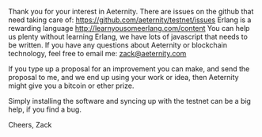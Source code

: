 Thank you for your interest in Aeternity.
There are issues on the github that need taking care of: https://github.com/aeternity/testnet/issues
Erlang is a rewarding language http://learnyousomeerlang.com/content
You can help us plenty without learning Erlang, we have lots of javascript that needs to be written.
If you have any questions about Aeternity or blockchain technology, feel free to email me: zack@aeternity.com

If you type up a proposal for an improvement you can make, and send the proposal to me, and we end up using your work or idea, then Aeternity might give you a bitcoin or ether prize.

Simply installing the software and syncing up with the testnet can be a big help, if you find a bug.

Cheers,
Zack